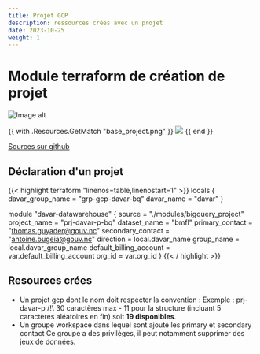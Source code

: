 ```yaml
---
title: Projet GCP
description: ressources crées avec un projet
date: 2023-10-25
weight: 1
---
```


# Module terraform de création de projet

![Image alt](./GCP/base_project.png)  

{{ with .Resources.GetMatch "base_project.png" }}
  <img src="data:{{ .MediaType.Type }};base64,{{ .Content | base64Encode }}">
{{ end }}

[Sources sur github](https://github.com/gouv-nc-data/data-gitops/tree/main/modules/bigquery_project)

## Déclaration d'un projet

{{< highlight terraform "linenos=table,linenostart=1" >}}
locals {
  davar_group_name = "grp-gcp-davar-bq"
  davar_name       = "davar"
}

module "davar-datawarehouse" {
  source                  = "./modules/bigquery_project"
  project_name            = "prj-davar-p-bq"
  dataset_name            = "bmfl"
  primary_contact         = "thomas.guyader@gouv.nc"
  secondary_contact       = "antoine.bugeia@gouv.nc"
  direction               = local.davar_name
  group_name              = local.davar_group_name
  default_billing_account = var.default_billing_account
  org_id                  = var.org_id
}
{{< / highlight >}}

## Resources crées
- Un projet gcp dont le nom doit respecter la convention :
Exemple : prj-davar-p
/!\ 30 caractères max - 11 pour la structure (incluant 5 caractères aléatoires en fin) soit **19 disponibles**.
- Un groupe workspace dans lequel sont ajouté les primary et secondary contact
Ce groupe a des privilèges, il peut notamment supprimer des jeux de données.